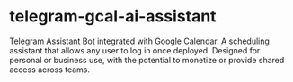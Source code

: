 # telegram-gcal-ai-assistant
Telegram Assistant Bot integrated with Google Calendar. A scheduling assistant that allows any user to log in once deployed. Designed for personal or business use, with the potential to monetize or provide shared access across teams.
